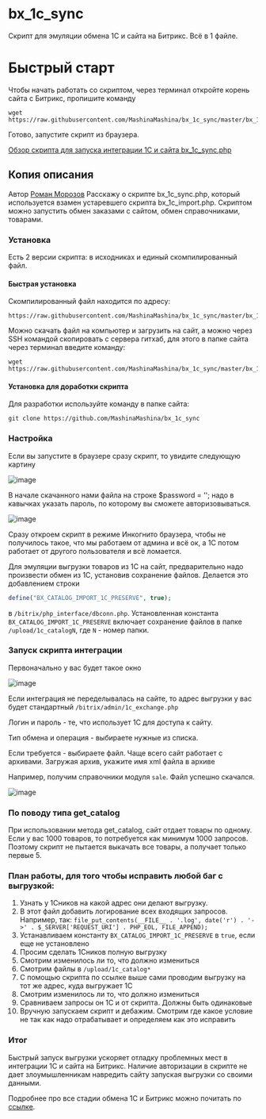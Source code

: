 # bx_1c_sync
Скрипт для эмуляции обмена 1С и сайта на Битрикс. Всё в 1 файле.

# Быстрый старт
Чтобы начать работать со скриптом, через терминал откройте корень сайта с Битрикс, пропишите команду

    wget https://raw.githubusercontent.com/MashinaMashina/bx_1c_sync/master/bx_1c_sync.php
Готово, запустите скрипт из браузера.

[Обзор скрипта для запуска интеграции 1С и сайта bx_1c_sync.php](https://r-morozov.ru/bitrix/otladka-integracii-bitriks-i-1s-skriptom-bx_1c_sync-php/)

## Копия описания

Автор [Роман Морозов](https://r-morozov.ru/author/qbasic/)
Расскажу о скрипте bx_1c_sync.php, который используется взамен устаревшего скрипта bx_1c_import.php. Скриптом можно запустить обмен заказами с сайтом, обмен справочниками, товарами.

### Установка

Есть 2 версии скрипта: в исходниках и единый скомпилированный файл.

#### Быстрая установка

Скомпилированный файл находится по адресу:

```
https://raw.githubusercontent.com/MashinaMashina/bx_1c_sync/master/bx_1c_sync.php
```

Можно скачать файл на компьютер и загрузить на сайт, а можно через SSH командой скопировать с сервера гитхаб, для этого в папке сайта через терминал введите команду:

```
wget https://raw.githubusercontent.com/MashinaMashina/bx_1c_sync/master/bx_1c_sync.php
```

#### Установка для доработки скрипта

Для разработки используйте команду в папке сайта:

```
git clone https://github.com/MashinaMashina/bx_1c_sync
```

### Настройка

Если вы запустите в браузере сразу скрипт, то увидите следующую картину

![image](https://r-morozov.ru/wp-content/uploads/2021/08/Screenshot_58.png)

В начале скачанного нами файла на строке $password = ''; надо в кавычках указать пароль, по которому вы сможете авторизовываться.

![image](https://r-morozov.ru/wp-content/uploads/2021/08/Screenshot_59.png)

Сразу откроем скрипт в режиме Инкогнито браузера, чтобы не получилось такое, что мы работаем от админа и всё ок, а 1С потом работает от другого пользователя и всё ломается.

Для эмуляции выгрузки товаров из 1С на сайт, предварительно надо произвести обмен из 1С, установив сохранение файлов. Делается это добавлением строки

```php
define("BX_CATALOG_IMPORT_1C_PRESERVE", true);
```

в `/bitrix/php_interface/dbconn.php`. Установленная константа `BX_CATALOG_IMPORT_1C_PRESERVE` включает сохранение файлов в папке `/upload/1c_catalogN`, где `N` - номер папки.

### Запуск скрипта интеграции

Первоначально у вас будет такое окно

![image](https://r-morozov.ru/wp-content/uploads/2021/08/Screenshot_60.png)

Если интеграция не переделывалась на сайте, то адрес выгрузки у вас будет стандартный `/bitrix/admin/1c_exchange.php`

Логин и пароль - те, что использует 1С для доступа к сайту.

Тип обмена и операция - выбираете нужные из списка.

Если требуется - выбираете файл. Чаще всего сайт работает с архивами. Загружая архив, укажите имя xml файла в архиве

Например, получим справочники модуля `sale`. Файл успешно скачался.

![image](https://r-morozov.ru/wp-content/uploads/2021/08/Screenshot_62.png)

### По поводу типа get_catalog

При использовании метода get_catalog, сайт отдает товары по одному. Если у вас 1000 товаров, то потребуется как минимум 1000 запросов. Поэтому скрипт не пытается выкачать все товары, а получает только первые 5.

### План работы, для того чтобы исправить любой баг с выгрузкой:

1. Узнать у 1Сников на какой адрес они делают выгрузку.
2. В этот файл добавить логирование всех входящих запросов. Например, так: `file_put_contents(__FILE__ . '.log', date('r') . '->' . $_SERVER['REQUEST_URI'] . PHP_EOL, FILE_APPEND);`
3. Устанавливаем константу `BX_CATALOG_IMPORT_1C_PRESERVE` в `true`, если еще не установлено
4. Просим сделать 1Сников полную выгрузку
5. Смотрим изменилось ли то, что должно измениться
6. Смотрим файлы в `/upload/1c_catalog*`
7. С помощью скрипта по ссылке выше сами проводим выгрузку на тот же адрес, куда выгружает 1С
8. Смотрим изменилось ли то, что должно измениться
9. Сравниваем запросы он 1С и от скрипта. Должны быть одинаковые
10. Вручную запускаем скрипт и дебажим. Смотрим где какое условие не так как надо отрабатывает и определяем как это исправить

### Итог

Быстрый запуск выгрузки ускоряет отладку проблемных мест в интеграции 1С и сайта на Битрикс. Наличие авторизации в скрипте не дает злоумышленникам навредить сайту запуская выгрузки со своими данными.

Подробнее про все стадии обмена 1С и Битрикс можно почитать по [ссылке](https://r-morozov.ru/bitrix/stadii-obmena-sajta-na-bitriks-i-1s/).




